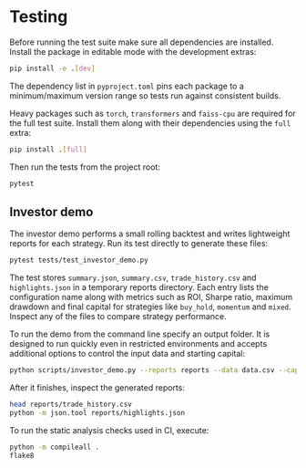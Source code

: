 # Testing

Before running the test suite make sure all dependencies are installed.
Install the package in editable mode with the development extras:

```bash
pip install -e .[dev]
```
The dependency list in `pyproject.toml` pins each package to a
minimum/maximum version range so tests run against consistent builds.

Heavy packages such as `torch`, `transformers` and `faiss-cpu` are
required for the full test suite. Install them along with their
dependencies using the ``full`` extra:

```bash
pip install .[full]
```

Then run the tests from the project root:

```bash
pytest
```

## Investor demo

The investor demo performs a small rolling backtest and writes lightweight
reports for each strategy. Run its test directly to generate these files:

```bash
pytest tests/test_investor_demo.py
```

The test stores `summary.json`, `summary.csv`, `trade_history.csv` and
`highlights.json` in a temporary reports directory. Each entry lists the
configuration name along with metrics such as ROI, Sharpe ratio, maximum
drawdown and final capital for strategies like `buy_hold`, `momentum` and
`mixed`. Inspect any of the files to compare strategy performance.

To run the demo from the command line specify an output folder. It is designed
to run quickly even in restricted environments and accepts additional options to
control the input data and starting capital:

```bash
python scripts/investor_demo.py --reports reports --data data.csv --capital 1000
```

After it finishes, inspect the generated reports:

```bash
head reports/trade_history.csv
python -m json.tool reports/highlights.json
```

To run the static analysis checks used in CI, execute:

```bash
python -m compileall .
flake8
```
